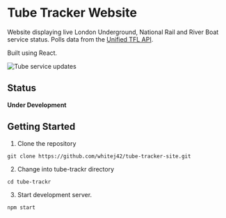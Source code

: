 # Tube Tracker Website
Website displaying live London Underground, National Rail and River Boat service status. Polls data from the [Unified TFL API](https://api-portal.tfl.gov.uk/apis).

Built using React.

![Tube service updates](https://github.com/whitej42/tube-tracker-site/blob/line-details/tube-trackr/src/img/tube-screenshot.png)

## Status
**Under Development**

## Getting Started
1. Clone the repository
```
git clone https://github.com/whitej42/tube-tracker-site.git
```
2. Change into tube-trackr directory
```
cd tube-trackr
```
3. Start development server.
```
npm start
```
